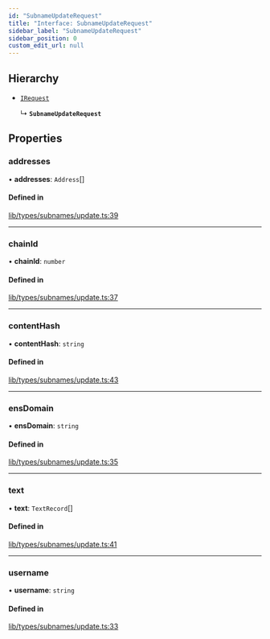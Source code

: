 ```yaml
---
id: "SubnameUpdateRequest"
title: "Interface: SubnameUpdateRequest"
sidebar_label: "SubnameUpdateRequest"
sidebar_position: 0
custom_edit_url: null
---
```


## Hierarchy

- [`IRequest`](IRequest.md)

  ↳ **`SubnameUpdateRequest`**

## Properties

### addresses

• **addresses**: `Address`[]

#### Defined in

[lib/types/subnames/update.ts:39](https://github.com/JustaName-id/JustaName-sdk/blob/5db266b/packages/@justaname.id/sdk/src/lib/types/subnames/update.ts#L39)

___

### chainId

• **chainId**: `number`

#### Defined in

[lib/types/subnames/update.ts:37](https://github.com/JustaName-id/JustaName-sdk/blob/5db266b/packages/@justaname.id/sdk/src/lib/types/subnames/update.ts#L37)

___

### contentHash

• **contentHash**: `string`

#### Defined in

[lib/types/subnames/update.ts:43](https://github.com/JustaName-id/JustaName-sdk/blob/5db266b/packages/@justaname.id/sdk/src/lib/types/subnames/update.ts#L43)

___

### ensDomain

• **ensDomain**: `string`

#### Defined in

[lib/types/subnames/update.ts:35](https://github.com/JustaName-id/JustaName-sdk/blob/5db266b/packages/@justaname.id/sdk/src/lib/types/subnames/update.ts#L35)

___

### text

• **text**: `TextRecord`[]

#### Defined in

[lib/types/subnames/update.ts:41](https://github.com/JustaName-id/JustaName-sdk/blob/5db266b/packages/@justaname.id/sdk/src/lib/types/subnames/update.ts#L41)

___

### username

• **username**: `string`

#### Defined in

[lib/types/subnames/update.ts:33](https://github.com/JustaName-id/JustaName-sdk/blob/5db266b/packages/@justaname.id/sdk/src/lib/types/subnames/update.ts#L33)
